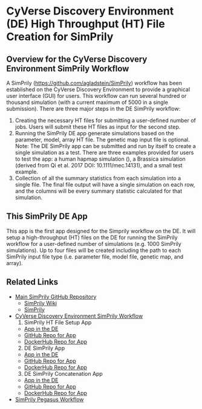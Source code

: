 # CyVerse Discovery Environment (DE) High Throughput (HT) File Creation for SimPrily
## Overview for the CyVerse Discovery Environment SimPrily Workflow
A SimPrily (https://github.com/agladstein/SimPrily) workflow has been established on the CyVerse Discovery Environment to provide a graphical user interface (GUI) for users. This workflow can run several hundred or thousand simulation (with a current maximum of 5000 in a single submission). There are three major steps in the DE SimPrily workflow:
1. Creating the necessary HT files for submitting a user-defined number of jobs. Users will submit these HT files as input for the second step.
2. Running the SimPrily DE app generate simulations based on the parameter, model, array HT file. The genetic map input file is optional. Note: The DE SimPrily app can be submitted and run by itself to create a single simulation as a test. There are three examples provided for users to test the app: a human hapmap simulation (), a Brassica simulation (derived from Qi et al. 2017 DOI: 10.1111/mec.14131), and a small test example.  
3. Collection of all the summary statistics from each simulation into a single file. The final file output will have a single simulation on each row, and the columns will be every summary statistic calculated for that simulation. 

## This SimPrily DE App
This app is the first app designed for the Simprily workflow on the DE. It will setup a high-throughput (HT) files on the DE for running the SimPrily workflow for a user-defined number of simulations (e.g. 1000 SimPrily simulations). Up to four files will be created including the path to each SimPrily input file type (i.e. parameter file, model file, genetic map, and array). 

## Related Links
* [Main SimPrily GitHub Repository](https://github.com/agladstein/SimPrily)
  * [SimPrily Wiki](https://github.com/agladstein/SimPrily/wiki)
  * [SimPrily ]()
* [CyVerse Discovery Environment SimPrily Workflow]()
  1. SimPrily HT File Setup App
    * [App in the DE]()
    * [GitHub Repo for App]()
    * [DockerHub Repo for App]()
  2. DE SimPrily App
    * [App in the DE]()
    * [GitHub Repo for App]()
    * [DockerHub Repo for App]()
  3. DE SimPrily Concatenation App
    * [App in the DE]()
    * [GitHub Repo for App]()
    * [DockerHub Repo for App]()
* [SimPrily Pegasus Workflow]()